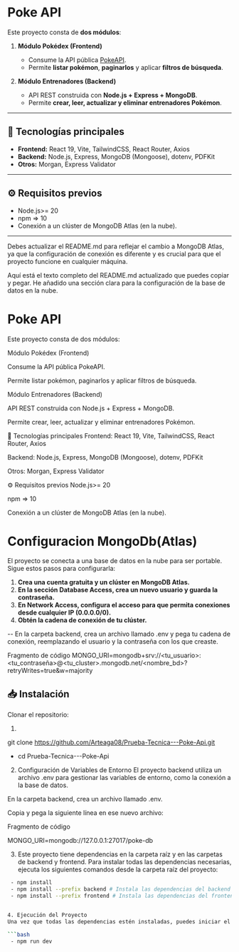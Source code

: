 # Poke API

Este proyecto consta de **dos módulos**:  

1. **Módulo Pokédex (Frontend)**  
   - Consume la API pública [PokeAPI](https://pokeapi.co/docs/v2).  
   - Permite **listar pokémon**, **paginarlos** y aplicar **filtros de búsqueda**.  

2. **Módulo Entrenadores (Backend)**  
   - API REST construida con **Node.js + Express + MongoDB**.  
   - Permite **crear, leer, actualizar y eliminar entrenadores Pokémon**.   

---

## 🚀 Tecnologías principales

- **Frontend:** React 19, Vite, TailwindCSS, React Router, Axios  
- **Backend:** Node.js, Express, MongoDB (Mongoose), dotenv, PDFKit  
- **Otros:** Morgan, Express Validator  

---

## ⚙️ Requisitos previos

- Node.js>= 20 
- npm => 10
- Conexión a un clúster de MongoDB Atlas (en la nube).

---

Debes actualizar el README.md para reflejar el cambio a MongoDB Atlas, ya que la configuración de conexión es diferente y es crucial para que el proyecto funcione en cualquier máquina.

Aquí está el texto completo del README.md actualizado que puedes copiar y pegar. He añadido una sección clara para la configuración de la base de datos en la nube.

# Poke API
Este proyecto consta de dos módulos:

Módulo Pokédex (Frontend)

Consume la API pública PokeAPI.

Permite listar pokémon, paginarlos y aplicar filtros de búsqueda.

Módulo Entrenadores (Backend)

API REST construida con Node.js + Express + MongoDB.

Permite crear, leer, actualizar y eliminar entrenadores Pokémon.

🚀 Tecnologías principales
Frontend: React 19, Vite, TailwindCSS, React Router, Axios

Backend: Node.js, Express, MongoDB (Mongoose), dotenv, PDFKit

Otros: Morgan, Express Validator

⚙️ Requisitos previos
Node.js>= 20

npm => 10

Conexión a un clúster de MongoDB Atlas (en la nube).

# Configuracion MongoDb(Atlas)
El proyecto se conecta a una base de datos en la nube para ser portable. Sigue estos pasos para configurarla:

1. **Crea una cuenta gratuita y un clúster en MongoDB Atlas.**
2. **En la sección Database Access, crea un nuevo usuario y guarda la contraseña.**
3. **En Network Access, configura el acceso para que permita conexiones desde cualquier IP (0.0.0.0/0).**
4. **Obtén la cadena de conexión de tu clúster.**

-- En la carpeta backend, crea un archivo llamado .env y pega tu cadena de conexión, reemplazando el usuario y la contraseña con los que creaste.

Fragmento de código
MONGO_URI=mongodb+srv://<tu_usuario>:<tu_contraseña>@<tu_cluster>.mongodb.net/<nombre_bd>?retryWrites=true&w=majority

## 📥 Instalación

Clonar el repositorio:

1. ```bash
git clone https://github.com/Arteaga08/Prueba-Tecnica---Poke-Api.git

 - cd Prueba-Tecnica---Poke-Api

2. Configuración de Variables de Entorno
El proyecto backend utiliza un archivo .env para gestionar las variables de entorno, como la conexión a la base de datos.

En la carpeta backend, crea un archivo llamado .env.

Copia y pega la siguiente línea en ese nuevo archivo:

Fragmento de código

MONGO_URI=mongodb://127.0.0.1:27017/poke-db

3. Este proyecto tiene dependencias en la carpeta raíz y en las carpetas de backend y frontend. Para instalar todas las dependencias necesarias, ejecuta los siguientes comandos desde la carpeta raíz del proyecto:

```bash
 - npm install
 - npm install --prefix backend # Instala las dependencias del backend
 - npm install --prefix frontend # Instala las dependencias del frontend


4. Ejecución del Proyecto
Una vez que todas las dependencias estén instaladas, puedes iniciar el proyecto completo con un solo comando. Gracias al paquete concurrently, este comando iniciará tanto el servidor del backend como el servidor del frontend simultáneamente.

```bash
 - npm run dev